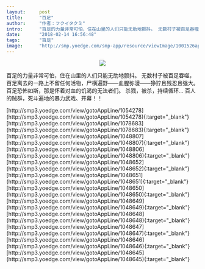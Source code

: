 ```yaml
---
layout:     post
title:      "百足"
author:     "作者：フクイタクミ"
intro:      "百足的力量非常可怕，住在山里的人们只能无助地颤抖。 无数村子被百足吞噬，百足离去的一路上不留任何活物，尸横遍野——血腥弥漫——狰狞且残忍且强大。 百足恐怖如斯，那是怀着对血的饥渴的无法者们。 杀戮，被杀，持续循环… 百人的贼群，死斗遍地的暴力武戏、开幕！！"
date:       "2018-02-14 16:56:48"
tags:       "百足"
image:      "http://smp.yoedge.com/smp-app/resource/viewImage/1001526appline.png"
---
```

<div style="text-align: center">
<p><img src="http://smp.yoedge.com/smp-app/resource/viewImage/1001526appline.png"/></p>
</div>
<p class="post-meta">
<span>百足的力量非常可怕，住在山里的人们只能无助地颤抖。 无数村子被百足吞噬，百足离去的一路上不留任何活物，尸横遍野——血腥弥漫——狰狞且残忍且强大。 百足恐怖如斯，那是怀着对血的饥渴的无法者们。 杀戮，被杀，持续循环… 百人的贼群，死斗遍地的暴力武戏、开幕！！</span>
</p>
[http://smp3.yoedge.com/view/gotoAppLine/1054278](http://smp3.yoedge.com/view/gotoAppLine/1054278){:target="_blank"}
[http://smp3.yoedge.com/view/gotoAppLine/1078683](http://smp3.yoedge.com/view/gotoAppLine/1078683){:target="_blank"}
[http://smp3.yoedge.com/view/gotoAppLine/1048807](http://smp3.yoedge.com/view/gotoAppLine/1048807){:target="_blank"}
[http://smp3.yoedge.com/view/gotoAppLine/1048806](http://smp3.yoedge.com/view/gotoAppLine/1048806){:target="_blank"}
[http://smp3.yoedge.com/view/gotoAppLine/1048652](http://smp3.yoedge.com/view/gotoAppLine/1048652){:target="_blank"}
[http://smp3.yoedge.com/view/gotoAppLine/1048651](http://smp3.yoedge.com/view/gotoAppLine/1048651){:target="_blank"}
[http://smp3.yoedge.com/view/gotoAppLine/1048650](http://smp3.yoedge.com/view/gotoAppLine/1048650){:target="_blank"}
[http://smp3.yoedge.com/view/gotoAppLine/1048649](http://smp3.yoedge.com/view/gotoAppLine/1048649){:target="_blank"}
[http://smp3.yoedge.com/view/gotoAppLine/1048648](http://smp3.yoedge.com/view/gotoAppLine/1048648){:target="_blank"}
[http://smp3.yoedge.com/view/gotoAppLine/1048647](http://smp3.yoedge.com/view/gotoAppLine/1048647){:target="_blank"}
[http://smp3.yoedge.com/view/gotoAppLine/1048646](http://smp3.yoedge.com/view/gotoAppLine/1048646){:target="_blank"}
[http://smp3.yoedge.com/view/gotoAppLine/1048645](http://smp3.yoedge.com/view/gotoAppLine/1048645){:target="_blank"}


